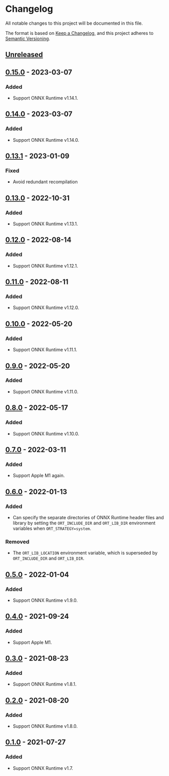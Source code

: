 # Changelog

All notable changes to this project will be documented in this file.

The format is based on [Keep a Changelog](https://keepachangelog.com/en/1.0.0/),
and this project adheres to [Semantic Versioning](https://semver.org/spec/v2.0.0.html).

## [Unreleased]

## [0.15.0] - 2023-03-07

### Added

- Support ONNX Runtime v1.14.1.

## [0.14.0] - 2023-03-07

### Added

- Support ONNX Runtime v1.14.0.

## [0.13.1] - 2023-01-09

### Fixed

- Avoid redundant recompilation

## [0.13.0] - 2022-10-31

### Added

- Support ONNX Runtime v1.13.1.

## [0.12.0] - 2022-08-14

### Added

- Support ONNX Runtime v1.12.1.

## [0.11.0] - 2022-08-11

### Added

- Support ONNX Runtime v1.12.0.

## [0.10.0] - 2022-05-20

### Added

- Support ONNX Runtime v1.11.1.

## [0.9.0] - 2022-05-20

### Added

- Support ONNX Runtime v1.11.0.

## [0.8.0] - 2022-05-17

### Added

- Support ONNX Runtime v1.10.0.

## [0.7.0] - 2022-03-11

### Added

- Support Apple M1 again.

## [0.6.0] - 2022-01-13

### Added

- Can specify the separate directories of ONNX Runtime header files and library
  by setting the `ORT_INCLUDE_DIR` and `ORT_LIB_DIR` environment variables when
  `ORT_STRATEGY=system`.

### Removed

- The `ORT_LIB_LOCATION` environment variable, which is superseded by
  `ORT_INCLUDE_DIR` and `ORT_LIB_DIR`.

## [0.5.0] - 2022-01-04

### Added

- Support ONNX Runtime v1.9.0.

## [0.4.0] - 2021-09-24

### Added

- Support Apple M1.

## [0.3.0] - 2021-08-23

### Added

- Support ONNX Runtime v1.8.1.

## [0.2.0] - 2021-08-20

### Added

- Support ONNX Runtime v1.8.0.

## [0.1.0] - 2021-07-27

### Added

- Support ONNX Runtime v1.7.

[Unreleased]: https://github.com/furiosa-ai/onnxrt-sys/compare/0.15.0...HEAD
[0.15.0]: https://github.com/furiosa-ai/onnxrt-sys/releases/tag/0.15.0
[0.14.0]: https://github.com/furiosa-ai/onnxrt-sys/releases/tag/0.14.0
[0.13.1]: https://github.com/furiosa-ai/onnxrt-sys/releases/tag/0.13.1
[0.13.0]: https://github.com/furiosa-ai/onnxrt-sys/releases/tag/0.13.0
[0.12.0]: https://github.com/furiosa-ai/onnxrt-sys/releases/tag/0.12.0
[0.11.0]: https://github.com/furiosa-ai/onnxrt-sys/releases/tag/0.11.0
[0.10.0]: https://github.com/furiosa-ai/onnxrt-sys/releases/tag/0.10.0
[0.9.0]: https://github.com/furiosa-ai/onnxrt-sys/releases/tag/0.9.0
[0.8.0]: https://github.com/furiosa-ai/onnxrt-sys/releases/tag/0.8.0
[0.7.0]: https://github.com/furiosa-ai/onnxrt-sys/releases/tag/0.7.0
[0.6.0]: https://github.com/furiosa-ai/onnxrt-sys/releases/tag/0.6.0
[0.5.0]: https://github.com/furiosa-ai/onnxrt-sys/releases/tag/0.5.0
[0.4.0]: https://github.com/furiosa-ai/onnxrt-sys/releases/tag/0.4.0
[0.3.0]: https://github.com/furiosa-ai/onnxrt-sys/releases/tag/0.3.0
[0.2.0]: https://github.com/furiosa-ai/onnxrt-sys/releases/tag/0.2.0
[0.1.0]: https://github.com/furiosa-ai/onnxrt-sys/releases/tag/0.1.0
